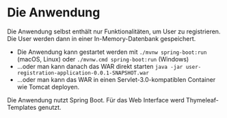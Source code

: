 Die Anwendung
==========

Die Anwendung selbst enthält nur Funktionalitäten, um User zu
registrieren. Die User werden dann in einer In-Memory-Datenbank gespeichert.

- Die Anwendung kann gestartet werden mit `./mvnw spring-boot:run` (macOS, Linux) oder `./mvnw.cmd spring-boot:run` (Windows)
- ...oder man kann danach das WAR direkt starten `java -jar user-registration-application-0.0.1-SNAPSHOT.war`
- ...oder man kann das WAR in einen Servlet-3.0-kompatiblen Container
  wie Tomcat deployen.

Die Anwendung nutzt Spring Boot. Für das Web Interface werd
Thymeleaf-Templates genutzt.
